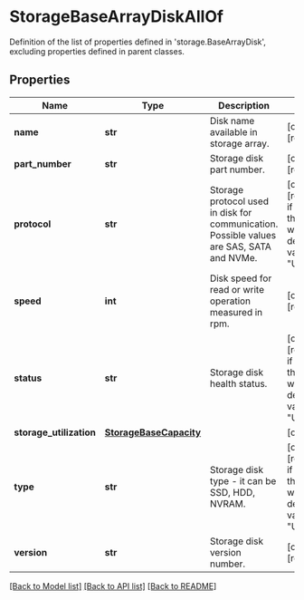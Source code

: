 # StorageBaseArrayDiskAllOf

Definition of the list of properties defined in 'storage.BaseArrayDisk', excluding properties defined in parent classes.
## Properties
Name | Type | Description | Notes
------------ | ------------- | ------------- | -------------
**name** | **str** | Disk name available in storage array. | [optional] [readonly] 
**part_number** | **str** | Storage disk part number. | [optional] [readonly] 
**protocol** | **str** | Storage protocol used in disk for communication. Possible values are SAS, SATA and NVMe. | [optional] [readonly]  if omitted the server will use the default value of "Unknown"
**speed** | **int** | Disk speed for read or write operation measured in rpm. | [optional] [readonly] 
**status** | **str** | Storage disk health status. | [optional] [readonly]  if omitted the server will use the default value of "Unknown"
**storage_utilization** | [**StorageBaseCapacity**](StorageBaseCapacity.md) |  | [optional] 
**type** | **str** | Storage disk type - it can be SSD, HDD, NVRAM. | [optional] [readonly]  if omitted the server will use the default value of "Unknown"
**version** | **str** | Storage disk version number. | [optional] [readonly] 

[[Back to Model list]](../README.md#documentation-for-models) [[Back to API list]](../README.md#documentation-for-api-endpoints) [[Back to README]](../README.md)



